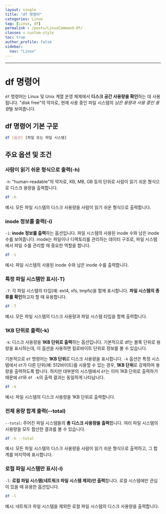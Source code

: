 ```yaml
---
layout: single
title: "df 명령어"
categories: Linux
tag: [Linux, df]
permalink : /posts/LinuxCommand-df/
classes : custom-style
toc: true
author_profile: false
sidebar:
  nav: "Linux"
---
```


<hr>

# df 명령어

`df` 명령어는 Linux 및 Unix 계열 운영 체제에서 **디스크 공간 사용량을 확인**하는 데 사용됩니다. "disk free"의 약자로, 현재 사용 중인 파일 시스템의 *남은 용량과 사용 중인 용량*을 보여줍니다.

## df 명령어 기본 구문

```bash
df [옵션] [파일 또는 파일 시스템]
```

## 주요 옵션 및 조건

### 사람이 읽기 쉬운 형식으로 출력(-h)

`-h`: "human-readable"의 약자로, KB, MB, GB 등의 단위로 사람이 읽기 쉬운 형식으로 디스크 용량을 출력합니다.

```bash
df -h
```

예시: 모든 파일 시스템의 디스크 사용량을 사람이 읽기 쉬운 형식으로 출력합니다.

### inode 정보를 출력(-i)

`-i`: **inode 정보를 출력**하는 옵션입니다. 파일 시스템의 사용된 inode 수와 남은 inode 수를 보여줍니다. inode는 파일이나 디렉토리를 관리하는 데이터 구조로, 파일 시스템에서 파일 수를 관리할 때 중요한 역할을 합니다.

```bash
df -i
```

예시: 파일 시스템의 사용된 inode 수와 남은 inode 수를 출력합니다.

### 특정 파일 시스템만 표시(-T)

`-T`: 각 파일 시스템의 타입(예: ext4, xfs, tmpfs)을 함께 표시합니다. **파일 시스템의 종류를 확인**하고자 할 때 유용합니다.

```bash
df -T
```

예시: 모든 파일 시스템의 디스크 사용량과 파일 시스템 타입을 함께 출력합니다.

### 1KB 단위로 출력(-k)

`-k`: 디스크 사용량을 **1KB 단위로 출력**하는 옵션입니다. 기본적으로 df는 블록 단위로 용량을 표시하는데, 이 옵션을 사용하면 킬로바이트 단위로 정보를 볼 수 있습니다.

기본적으로 `df` 명령어는 **1KB 단위**로 디스크 사용량을 표시합니다. `-k` 옵션은 특정 시스템에서 `df`가 다른 단위(예: 512바이트)를 사용할 수 있는 경우, **1KB 단위**로 강제하여 용량을 출력하도록 합니다. 하지만 대부분의 시스템에서 `df`는 이미 1KB 단위로 출력하기 때문에 `df`와 `df -k`의 출력 결과는 동일하게 나타납니다.

```bash
df -k
```

예시: 파일 시스템의 디스크 사용량을 1KB 단위로 출력합니다.

### 전체 용량 합계 출력(--total)

`--total`: 주어진 파일 시스템들의 **총 디스크 사용량을 출력**합니다. 여러 파일 시스템의 사용량을 모두 합산한 결과를 볼 수 있습니다.

```bash
df -h --total
```

예시: 모든 파일 시스템의 디스크 사용량을 사람이 읽기 쉬운 형식으로 출력하고, 그 합계를 마지막에 표시합니다.

### 로컬 파일 시스템만 표시(-l)

`-l`: **로컬 파일 시스템(네트워크 파일 시스템 제외)만 출력**합니다. 로컬 시스템에만 관심이 있을 때 유용한 옵션입니다.

```bash
df -l
```

예시: 네트워크 파일 시스템을 제외한 로컬 파일 시스템의 디스크 사용량을 출력합니다.